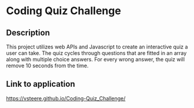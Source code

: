 # Coding Quiz Challenge

## Description

This project utilizes web APIs and Javascript to create an interactive quiz a user can take.
The quiz cycles through questions that are fitted in an array along with multiple choice answers.
For every wrong answer, the quiz will remove 10 seconds from the time. 

## Link to application
https://vsteere.github.io/Coding-Quiz_Challenge/


